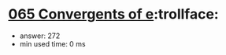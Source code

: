 [065 Convergents of e](http://projecteuler.net/problem=65):trollface:
========================

- answer: 272 
- min used time: 0 ms

